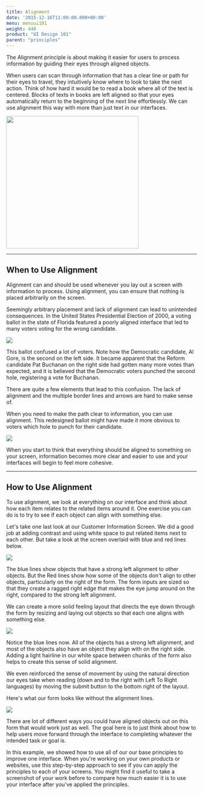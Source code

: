 ```yaml
---
title: Alignment
date: '2015-12-16T11:00:00.000+00:00'
menu: menuui101
weight: 440
product: "UI Design 101"
parent: "principles"
---
```


The Alignment principle is about making it easier for users to process information by guiding their eyes through aligned objects.

When users can scan through information that has a clear line or path for their eyes to travel, they intuitively know where to look to take the next action. Think of how hard it would be to read a book where all of the text is centered. Blocks of texts in books are left aligned so that your eyes automatically return to the beginning of the next line effortlessly. We can use alignment this way with more than just text in our interfaces.

<img src="//media.balsamiq.com/img/support/ui101/principles/Alignment-Illustration.gif" width="350px">

---

## When to Use Alignment

Alignment can and should be used whenever you lay out a screen with information to process. Using alignment, you can ensure that nothing is placed arbitrarily on the screen.

Seemingly arbitrary placement and lack of alignment can lead to unintended consequences. In the United States Presidential Election of 2000, a voting ballot in the state of Florida featured a poorly aligned interface that led to many voters voting for the wrong candidate.

![](//media.balsamiq.com/img/support/ui101/principles/Alignment-1.png)

This ballot confused a lot of voters. Note how the Democratic candidate, Al Gore, is the second on the left side. It became apparent that the Reform candidate Pat Buchanan on the right side had gotten many more votes than expected, and it is believed that the Democratic voters punched the second hole, registering a vote for Buchanan.

There are quite a few elements that lead to this confusion. The lack of alignment and the multiple border lines and arrows are hard to make sense of.

When you need to make the path clear to information, you can use alignment. This redesigned ballot might have made it more obvious to voters which hole to punch for their candidate.

![](//media.balsamiq.com/img/support/ui101/principles/Alignment-2.png)

When you start to think that everything should be aligned to something on your screen, information becomes more clear and easier to use and your interfaces will begin to feel more cohesive.

---

## How to Use Alignment

To use alignment, we look at everything on our interface and think about how each item relates to the related items around it. One exercise you can do is to try to see if each object can align with something else.

Let's take one last look at our Customer Information Screen. We did a good job at adding contrast and using white space to put related items next to each other. But take a look at the screen overlaid with blue and red lines below.

![](//media.balsamiq.com/img/support/ui101/principles/Alignment-HowTo-1.png)

The blue lines show objects that have a strong left alignment to other objects. But the Red lines show how some of the objects don't align to other objects, particularly on the right of the form. The form inputs are sized so that they create a ragged right edge that makes the eye jump around on the right, compared to the strong left alignment.

We can create a more solid feeling layout that directs the eye down through the form by resizing and laying out objects so that each one aligns with something else.

![](//media.balsamiq.com/img/support/ui101/principles/Alignment-HowTo-2.png)

Notice the blue lines now. All of the objects has a strong left alignment, and most of the objects also have an object they align with on the right side. Adding a light hairline in our white space between chunks of the form also helps to create this sense of solid alignment.

We even reinforced the sense of movement by using the natural direction our eyes take when reading (down and to the right with Left To Right languages) by moving the submit button to the bottom right of the layout.

Here's what our form looks like without the alignment lines.

![](//media.balsamiq.com/img/support/ui101/principles/Alignment-HowTo-3.png)

There are lot of different ways you could have aligned objects out on this form that would work just as well. The goal here is to just think about how to help users move forward through the interface to completing whatever the intended task or goal is.

In this example, we showed how to use all of our our base principles to improve one interface. When you're working on your own products or websites, use this step-by-step approach to see if you can apply the principles to each of your screens. You might find it useful to take a screenshot of your work before to compare how much easier it is to use your interface after you've applied the principles.

  

